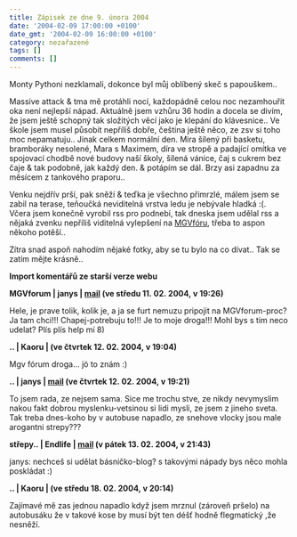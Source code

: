 ```yaml
---
title: Zápisek ze dne 9. února 2004
date: '2004-02-09 17:00:00 +0100'
date_gmt: '2004-02-09 16:00:00 +0100'
category: nezařazené
tags: []
comments: []
---
```

<p>Monty Pythoni nezklamali, dokonce byl můj oblíbený skeč s papouškem..</p>
<p>Massive attack &amp; tma mě protáhli nocí, každopádně celou noc nezamhouřit oka není nejlepší nápad.  Aktuálně jsem vzhůru 36 hodin a docela se divím, že jsem ještě schopný tak složitých věcí jako je klepání  do klávesnice.. Ve škole jsem musel působit nepříliš dobře, čeština ještě něco, ze zsv si toho moc nepamatuju..  Jinak celkem normální den. Mira šílený při basketu, bramboráky nesolené, Mara s Maximem, díra ve stropě  a padající omítka ve spojovací chodbě nové budovy naší školy, šílená vánice, čaj s cukrem bez čaje &amp;  tak podobně, jak každý den. &amp; potápím se dál. Brzy asi zapadnu za měsícem z tankového praporu..</p>
<p>Venku nejdřív prší, pak sněží &amp; teďka je všechno přimrzlé, málem jsem se zabil na terase, teňoučká  neviditelná vrstva ledu je nebývale hladká :(. Včera jsem konečně vyrobil rss pro podnebí, tak dneska jsem  udělal rss a nějaká zvenku nepříliš viditelná vylepšení na <a href="https://mgvforum.wz.cz">MGVfóru</a>,  třeba to aspon někoho potěší..</p>
<p>Zítra snad aspoň nahodím nějaké fotky, aby se tu bylo na co dívat.. Tak se zatím mějte krásně..</p>
<div class="import-komentaru">
<p><strong>Import komentářů ze starší verze webu</strong></p>
<div class="comment">
<p style="font-weight:bold"><span class="compredmet">MGVforum</span> | <span class="comname">janys</span> |  <a href="mailto:jana.blahotova@email.cz">mail</a> (ve&nbsp;středu&nbsp;11.&nbsp;02.&nbsp;2004,&nbsp;v&nbsp;19:26)</p>
<p>Hele, je prave tolik, kolik je, a ja se furt nemuzu pripojit na MGVforum-proc? Ja tam chci!!! Chapej-potrebuju to!!! Je to moje droga!!! Mohl bys s tim neco udelat? Plís plís help mí 8) </p>
</div>
<div class="comment">
<p style="font-weight:bold"><span class="compredmet">..</span> | <span class="comname">Kaoru </span> | (ve&nbsp;čtvrtek&nbsp;12.&nbsp;02.&nbsp;2004,&nbsp;v&nbsp;19:04)</p>
<p>Mgv fórum droga... jö to znám :) </p>
</div>
<div class="comment">
<p style="font-weight:bold"><span class="compredmet">..</span> | <span class="comname">janys</span> |  <a href="mailto:jana.blahotova@email.cz">mail</a> (ve&nbsp;čtvrtek&nbsp;12.&nbsp;02.&nbsp;2004,&nbsp;v&nbsp;19:21)</p>
<p>To jsem rada, ze nejsem sama. Sice me trochu stve, ze nikdy nevymyslim nakou fakt dobrou myslenku-vetsinou si lidi mysli, ze jsem z jineho sveta. Tak treba dnes-koho by v autobuse napadlo, ze snehove vlocky jsou male arogantni strepy??? </p>
</div>
<div class="comment">
<p style="font-weight:bold"><span class="compredmet">střepy..</span> | <span class="comname">Endlife</span> |  <a href="mailto:jan.martinek@post.cz">mail</a> (v&nbsp;pátek&nbsp;13.&nbsp;02.&nbsp;2004,&nbsp;v&nbsp;21:43)</p>
<p><span class=oranz>janys:</span> nechceš si udělat básničko-blog? s takovými nápady bys něco mohla poskládat :) </p>
</div>
<div class="comment">
<p style="font-weight:bold"><span class="compredmet">..</span> | <span class="comname">Kaoru </span> | (ve&nbsp;středu&nbsp;18.&nbsp;02.&nbsp;2004,&nbsp;v&nbsp;20:14)</p>
<p>Zajímavé mě zas jednou napadlo když jsem mrznul (zároveň pršelo) na autobusáku že v takové kose by musí být ten déšť hodně flegmatický ,že nesněží. </p>
</div>
</div>
